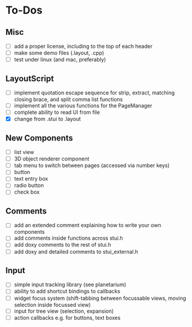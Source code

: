 # To-Dos

## Misc
- [ ] add a proper license, including to the top of each header
- [ ] make some demo files (.layout, .cpp)
- [ ] test under linux (and mac, preferably)

## LayoutScript
- [ ] implement quotation escape sequence for strip, extract, matching closing brace, and split comma list functions
- [ ] implement all the various functions for the PageManager
- [ ] complete ability to read UI from file
- [x] change from .stui to .layout

## New Components
- [ ] list view
- [ ] 3D object renderer component
- [ ] tab menu to switch between pages (accessed via number keys)
- [ ] button
- [ ] text entry box
- [ ] radio button
- [ ] check box

## Comments
- [ ] add an extended comment explaining how to write your own components
- [ ] add comments inside functions across stui.h
- [ ] add doxy comments to the rest of stui.h
- [ ] add doxy and detailed comments to stui_external.h

## Input
- [ ] simple input tracking library (see planetarium)
- [ ] ability to add shortcut bindings to callbacks
- [ ] widget focus system (shift-tabbing between focussable views, moving selection inside focussed view)
- [ ] input for tree view (selection, expansion)
- [ ] action callbacks e.g. for buttons, text boxes